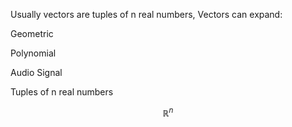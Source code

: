 Usually vectors are tuples of n real numbers, Vectors can expand: 

Geometric

Polynomial

Audio Signal

Tuples of n real numbers

$$
\mathbb{R}^n
$$



